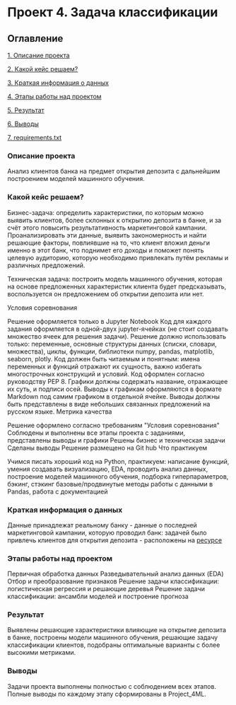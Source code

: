 #  Проект 4. Задача классификации

## Оглавление
[1. Описание проекта](https://github.com/iampeterpanda/sf_data_science/tree/main/Project_4_ML#%D0%BE%D0%BF%D0%B8%D1%81%D0%B0%D0%BD%D0%B8%D0%B5-%D0%BF%D1%80%D0%BE%D0%B5%D0%BA%D1%82%D0%B0)

[2. Какой кейс решаем?](https://github.com/iampeterpanda/sf_data_science/tree/main/Project_4_ML#%D0%BA%D0%B0%D0%BA%D0%BE%D0%B9-%D0%BA%D0%B5%D0%B9%D1%81-%D1%80%D0%B5%D1%88%D0%B0%D0%B5%D0%BC)

[3. Краткая информация о данных](https://github.com/iampeterpanda/sf_data_science/tree/main/Project_4_ML#%D0%BA%D1%80%D0%B0%D1%82%D0%BA%D0%B0%D1%8F-%D0%B8%D0%BD%D1%84%D0%BE%D1%80%D0%BC%D0%B0%D1%86%D0%B8%D1%8F-%D0%BE-%D0%B4%D0%B0%D0%BD%D0%BD%D1%8B%D1%85)

[4. Этапы работы над проектом](https://github.com/iampeterpanda/sf_data_science/tree/main/Project_4_ML#%D1%8D%D1%82%D0%B0%D0%BF%D1%8B-%D1%80%D0%B0%D0%B1%D0%BE%D1%82%D1%8B-%D0%BD%D0%B0%D0%B4-%D0%BF%D1%80%D0%BE%D0%B5%D0%BA%D1%82%D0%BE%D0%BC)

[5. Результат](https://github.com/iampeterpanda/sf_data_science/tree/main/Project_4_ML#%D1%80%D0%B5%D0%B7%D1%83%D0%BB%D1%8C%D1%82%D0%B0%D1%82)

[6. Выводы](https://github.com/iampeterpanda/sf_data_science/tree/main/Project_4_ML#%D0%B2%D1%8B%D0%B2%D0%BE%D0%B4%D1%8B)

[7. requirements.txt](https://github.com/iampeterpanda/sf_data_science/blob/main/Project_4_ML/requirements.txt)

### Описание проекта
Анализ клиентов банка на предмет открытия депозита с дальнейшим построением моделей машинного обучения.

### Какой кейс решаем?
Бизнес-задача: определить характеристики, по которым можно выявить клиентов, более склонных к открытию депозита в банке, и за счёт этого повысить результативность маркетинговой кампании. Проанализировать эти данные, выявить закономерность и найти решающие факторы, повлиявшие на то, что клиент вложил деньги именно в этот банк, что поднимет его доходы и поможет понять целевую аудиторию, которую необходимо привлекать путём рекламы и различных предложений.

Техническая задача: построить модель машинного обучения, которая на основе предложенных характеристик клиента будет предсказывать, воспользуется он предложением об открытии депозита или нет.

Условия соревнования

Решение оформляется только в Jupyter Notebook
Код для каждого задания оформляется в одной-двух jupyter-ячейках (не стоит создавать множество ячеек для решения задачи).
Решение должно использовать только: переменные, основные структуры данных (списки, словари, множества), циклы, функции, библиотеки numpy, pandas, matplotlib, seaborn, plotly.
Код должен быть читаемым и понятным: имена переменных и функций отражают их сущность, важно избегать многострочных конструкций и условий. Код оформлен согласно руководству PEP 8.
Графики должны содержать название, отражающее их суть, и подписи осей.
Выводы к графикам оформляются в формате Markdown под самим графиком в отдельной ячейке. Выводы должны быть представлены в виде небольших связанных предложений на русском языке.
Метрика качества

Решение оформлено согласно требованиям "Условия соревнования"
Соблюдены и выполнены все этапы проекта с заданиями, представлены выводы и графики
Решены бизнес и техническая задачи
Сделаны выводы
Решение размещено на Git hub
Что практикуем

Учимся писать хороший код на Python, практикуем: написание функций, умения создавать визуализацию, EDA, проводить анализ данных, построение моделей машинного обучения, подборка гиперпараметров, бэкинг, стэкинг базовые/продвинутые методы работы с данными в Pandas, работа с документацией

### Краткая информация о данных
Данные принадлежат реальному банку - данные о последней маркетинговой кампании, которую проводил банк: задачей было привлечь клиентов для открытия депозита - расположены на [ресурсе](https://drive.google.com/uc?id=1TlCdFMDFofyN7EIrIzXwwjcMBo4yHb1a)

### Этапы работы над проектом
Первичная обработка данных
Разведывательный анализ данных (EDA)
Отбор и преобразование признаков
Решение задачи классификации: логистическая регрессия и решающие деревья
Решение задачи классификации: ансамбли моделей и построение прогноза

### Результат
Выявлены решающие характеристики влияющие на открытие депозита в банке, построены модели машинного обучения, решающие задачу классификации клиентов, подобраны оптимальные варианты с более высокими метриками.

### Выводы
Задачи проекта выполнены полностью с соблюдением всех этапов. Полные выводы по каждому этапу сформированы в Project_4ML.
